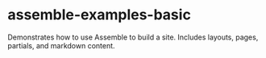 assemble-examples-basic
=======================

Demonstrates how to use Assemble to build a site. Includes layouts, pages, partials, and markdown content.